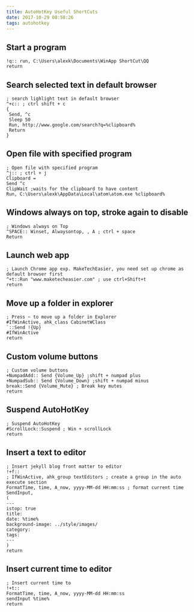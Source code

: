 ```yaml
---
title: AutoHotKey Useful ShortCuts
date: 2017-10-29 08:58:26
tags: autohotkey
---
```


## Start a program
```script
!q:: run, C:\Users\alexk\Documents\WinApp ShortCut\QQ
return
```

## Search selected text in default browser
```script
; search lighlight text in default browser
^+c:: ; ctrl shift + c
{
 Send, ^c
 Sleep 50
 Run, http://www.google.com/search?q=%clipboard%
 Return
}
```

## Open file with specified program
```script
; Open file with specified program
^j:: ; ctrl + j
Clipboard =
Send ^c
ClipWait ;waits for the clipboard to have content
Run, C:\Users\alexk\AppData\Local\atom\atom.exe %clipboard%
```

## Windows always on top, stroke again to disable
```script
; Windows always on Top
^SPACE:: Winset, Alwaysontop, , A ; ctrl + space
Return
```

## Launch web app
```script
; Launch Chrome app exp. MakeTechEasier, you need set up chrome as default browser first
^+t::Run "www.maketecheasier.com" ; use ctrl+Shift+t
return
```

## Move up a folder in explorer
```script
; Press ~ to move up a folder in Explorer
#IfWinActive, ahk_class CabinetWClass
`::Send !{Up}
#IfWinActive
return
```

## Custom volume buttons
```script
; Custom volume buttons
+NumpadAdd:: Send {Volume_Up} ;shift + numpad plus
+NumpadSub:: Send {Volume_Down} ;shift + numpad minus
break::Send {Volume_Mute} ; Break key mutes
return
```

## Suspend AutoHotKey
```script
; Suspend AutoHotKey
#ScrollLock::Suspend ; Win + scrollLock
return
```

## Insert a text to editor
```script
; Insert jekyll blog front matter to editor
!+f::
; IfWinActive, ahk_group textEditors ; create a group in the auto execute section
FormatTime, time, A_now, yyyy-MM-dd HH:mm:ss ; format current time
SendInput,
(
---
istop: true
title:
date: %time%
background-image: ../style/images/
category:
tags:
---
)
return
```

## Insert current time to editor
```script
; Insert current time to
!+t::
FormatTime, time, A_now, yyyy-MM-dd HH:mm:ss
sendInput %time%
return
```
